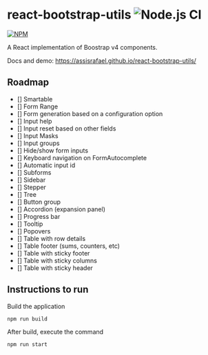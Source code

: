 # react-bootstrap-utils ![Node.js CI](https://github.com/assisrafael/react-bootstrap-utils/workflows/Node.js%20CI/badge.svg?branch=master)

[![NPM](https://nodei.co/npm/react-bootstrap-utils.png)](https://nodei.co/npm/react-bootstrap-utils/)

A React implementation of Boostrap v4 components.

Docs and demo: https://assisrafael.github.io/react-bootstrap-utils/

## Roadmap

- [] Smartable
- [] Form Range
- [] Form generation based on a configuration option
- [] Input help
- [] Input reset based on other fields
- [] Input Masks
- [] Input groups
- [] Hide/show form inputs
- [] Keyboard navigation on FormAutocomplete
- [] Automatic input id
- [] Subforms
- [] Sidebar
- [] Stepper
- [] Tree
- [] Button group
- [] Accordion (expansion panel)
- [] Progress bar
- [] Tooltip
- [] Popovers
- [] Table with row details
- [] Table footer (sums, counters, etc)
- [] Table with sticky footer
- [] Table with sticky columns
- [] Table with sticky header

## Instructions to run

Build the application

```bash
npm run build
```

After build, execute the command

```bash
npm run start
```
